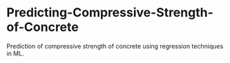 # Predicting-Compressive-Strength-of-Concrete
Prediction of compressive strength of concrete using regression techniques in ML.
